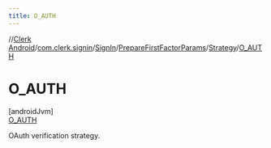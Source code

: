 ```yaml
---
title: O_AUTH
---
```

//[Clerk Android](../../../../../../index.html)/[com.clerk.signin](../../../../index.html)/[SignIn](../../../index.html)/[PrepareFirstFactorParams](../../index.html)/[Strategy](../index.html)/[O_AUTH](index.html)



# O_AUTH



[androidJvm]\
[O_AUTH](index.html)



OAuth verification strategy.


